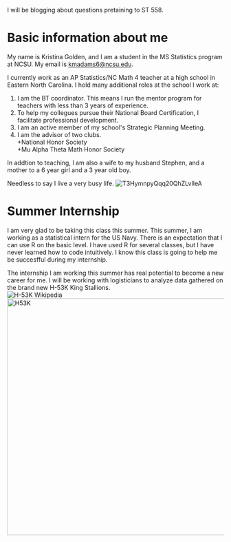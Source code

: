 I will be blogging about questions pretaining to ST 558. 

# Basic information about me 
My name is Kristina Golden, and I am a student in the MS Statistics program at NCSU. My email is kmadams6@ncsu.edu.

I currently work as an AP Statistics/NC Math 4 teacher at a high school in Eastern North Carolina. I hold many additional roles at the school I work at:  
1. I am the BT coordinator. This means I run the mentor program for teachers with less than 3 years of experience.
2. To help my collegues pursue their National Board Certification, I facilitate professional development.
3. I am an active member of my school's Strategic Planning Meeting.
4. I am the advisor of two clubs.  
    +National Honor Society  
    +Mu Alpha Theta Math Honor Society

In addtion to teaching, I am also a wife to my husband Stephen, and a mother to a 6 year girl and a 3 year old boy.

Needless to say I live a very busy life.
![T3HymnpyQqq20QhZLvIleA](https://github.com/kgolden4514/kgolden4514.github.io/assets/134096245/06a58fd8-3b7f-4b12-9645-cf21d430efb9)

# Summer Internship  
I am very glad to be taking this class this summer. This summer, I am working as a statistical intern for the US Navy. There is an expectation that I can use R on the basic level. I have used R for several classes, but I have never learned how to code intuitively. I know this class is going to help me be succesfful during my internship. 

The internship I am working this summer has real potential to become a new career for me. I will be working with logisticians to analyze data gathered on the brand new H-53K King Stallions.  
![H-53K Wikipedia](https://en.wikipedia.org/wiki/Sikorsky_CH-53K_King_Stallion)  
<img width="550" alt="H53K" src="https://github.com/kgolden4514/kgolden4514.github.io/assets/134096245/7f12f093-4814-4ee8-9ad8-2e7fea886805">
